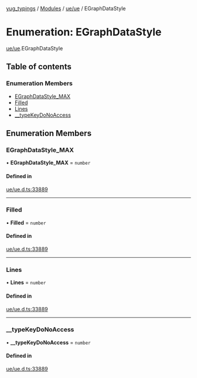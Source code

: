 [yug_typings](../README.md) / [Modules](../modules.md) / [ue/ue](../modules/ue_ue.md) / EGraphDataStyle

# Enumeration: EGraphDataStyle

[ue/ue](../modules/ue_ue.md).EGraphDataStyle

## Table of contents

### Enumeration Members

- [EGraphDataStyle\_MAX](ue_ue.EGraphDataStyle.md#egraphdatastyle_max)
- [Filled](ue_ue.EGraphDataStyle.md#filled)
- [Lines](ue_ue.EGraphDataStyle.md#lines)
- [\_\_typeKeyDoNoAccess](ue_ue.EGraphDataStyle.md#__typekeydonoaccess)

## Enumeration Members

### EGraphDataStyle\_MAX

• **EGraphDataStyle\_MAX** = `number`

#### Defined in

[ue/ue.d.ts:33889](https://github.com/YugMetaverse/yug_typings/blob/b7d9b19/ue/ue.d.ts#L33889)

___

### Filled

• **Filled** = `number`

#### Defined in

[ue/ue.d.ts:33889](https://github.com/YugMetaverse/yug_typings/blob/b7d9b19/ue/ue.d.ts#L33889)

___

### Lines

• **Lines** = `number`

#### Defined in

[ue/ue.d.ts:33889](https://github.com/YugMetaverse/yug_typings/blob/b7d9b19/ue/ue.d.ts#L33889)

___

### \_\_typeKeyDoNoAccess

• **\_\_typeKeyDoNoAccess** = `number`

#### Defined in

[ue/ue.d.ts:33889](https://github.com/YugMetaverse/yug_typings/blob/b7d9b19/ue/ue.d.ts#L33889)
